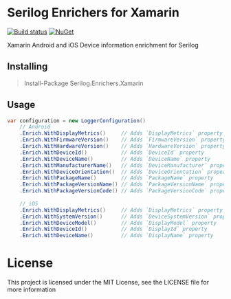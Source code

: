 # Serilog Enrichers for Xamarin
[![Build status](https://osteost.visualstudio.com/serilog-enrichers-xamarin/_apis/build/status/serilog-enrichers-xamarin-CI)](https://osteost.visualstudio.com/serilog-enrichers-xamarin/_build/latest?definitionId=5)
[![NuGet](https://img.shields.io/nuget/v/Serilog.Enrichers.Xamarin.svg)](https://www.nuget.org/packages/Serilog.Enrichers.Xamarin)

Xamarin Android and iOS Device information enrichment for Serilog

## Installing

> Install-Package Serilog.Enrichers.Xamarin

## Usage

```csharp
var configuration = new LoggerConfiguration()
    // Android
    .Enrich.WithDisplayMetrics()     // Adds `DisplayMetrics` property
    .Enrich.WithFirmwareVersion()    // Adds `FirmwareVersion` property
    .Enrich.WithHardwareVersion()    // Adds `HardwareVersion` property
    .Enrich.WithDeviceId()           // Adds `DeviceId` property
    .Enrich.WithDeviceName()         // Adds `DeviceName` property
    .Enrich.WithManufacturerName()   // Adds `DeviceManufacturer` property
    .Enrich.WithDeviceOrientation()  // Adds `DeviceOrientation` property (can be expensive since it is not cached)
    .Enrich.WithPackageName()        // Adds `PackageName` property
    .Enrich.WithPackageVersionName() // Adds `PackageVersionName` property
    .Enrich.WithPackageVersionCode() // Adds `PackageVersionCode` property
    
    // iOS
    .Enrich.WithDisplayMetrics()     // Adds `DisplayMetrics` property
    .Enrich.WithSystemVersion()      // Adds `DeviceSystemVersion` property
    .Enrich.WithDeviceModel()        // Adds `DisplayModel` property
    .Enrich.WithDeviceId()           // Adds `DisplayId` property
    .Enrich.WithDeviceName()         // Adds `DisplayName` property
```

# License
This project is licensed under the MIT License, see the LICENSE file for more information
